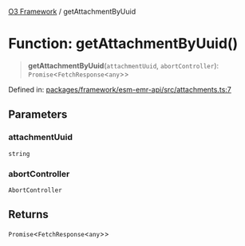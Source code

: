 [O3 Framework](../API.md) / getAttachmentByUuid

# Function: getAttachmentByUuid()

> **getAttachmentByUuid**(`attachmentUuid`, `abortController`): `Promise`\<`FetchResponse`\<`any`\>\>

Defined in: [packages/framework/esm-emr-api/src/attachments.ts:7](https://github.com/habeshabro/openmrs-esm-core/blob/main/packages/framework/esm-emr-api/src/attachments.ts#L7)

## Parameters

### attachmentUuid

`string`

### abortController

`AbortController`

## Returns

`Promise`\<`FetchResponse`\<`any`\>\>
